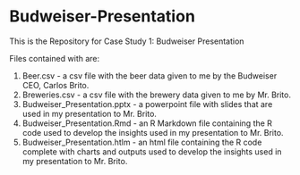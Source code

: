 # Budweiser-Presentation
This is the Repository for Case Study 1: Budweiser Presentation

Files contained with are:

1. Beer.csv - a csv file with the beer data given to me by the Budweiser CEO, Carlos Brito.
2. Breweries.csv - a csv file with the brewery data given to me by Mr. Brito.
3. Budweiser_Presentation.pptx - a powerpoint file with slides that are used in my presentation to Mr. Brito.
4. Budweiser_Presentation.Rmd - an R Markdown file containing the R code used to develop the insights used in my presentation to Mr. Brito.
5. Budweiser_Presentation.htlm - an html file containing the R code complete with charts and outputs used to develop the insights used in my presentation to Mr. Brito.
